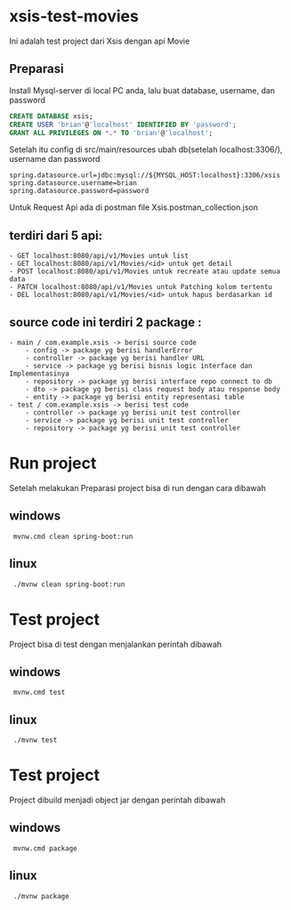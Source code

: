 # xsis-test-movies
Ini adalah test project dari Xsis dengan api Movie

## Preparasi
Install Mysql-server di local PC anda, lalu buat database, username, dan password
```sql
CREATE DATABASE xsis;
CREATE USER 'brian'@'localhost' IDENTIFIED BY 'password';
GRANT ALL PRIVILEGES ON *.* TO 'brian'@'localhost';
```

Setelah itu config di src/main/resources ubah db(setelah localhost:3306/), username dan password 
```
spring.datasource.url=jdbc:mysql://${MYSQL_HOST:localhost}:3306/xsis
spring.datasource.username=brian
spring.datasource.password=password
```
Untuk Request Api ada di postman file Xsis.postman_collection.json

## terdiri dari 5 api:
    - GET localhost:8080/api/v1/Movies untuk list
    - GET localhost:8080/api/v1/Movies/<id> untuk get detail
    - POST localhost:8080/api/v1/Movies untuk recreate atau update semua data
    - PATCH localhost:8080/api/v1/Movies untuk Patching kolom tertentu
    - DEL localhost:8080/api/v1/Movies/<id> untuk hapus berdasarkan id

## source code ini terdiri 2 package :
    - main / com.example.xsis -> berisi source code 
        - config -> package yg berisi handlerError
        - controller -> package yg berisi handler URL 
        - service -> package yg berisi bisnis logic interface dan Implementasinya
        - repository -> package yg berisi interface repo connect to db 
        - dto -> package yg berisi class request body atau response body
        - entity -> package yg berisi entity representasi table 
    - test / com.example.xsis -> berisi test code
        - controller -> package yg berisi unit test controller
        - service -> package yg berisi unit test controller
        - repository -> package yg berisi unit test controller

# Run project
Setelah melakukan Preparasi project bisa di run dengan cara dibawah
##  windows 
```
 mvnw.cmd clean spring-boot:run
```
## linux
```
 ./mvnw clean spring-boot:run
```


# Test project 
Project bisa di test dengan menjalankan perintah dibawah
##  windows 
```
 mvnw.cmd test
```
## linux
```
 ./mvnw test
```


# Test project 
Project dibuild menjadi object jar dengan perintah dibawah
##  windows 
```
 mvnw.cmd package
```
## linux
```
 ./mvnw package
```
